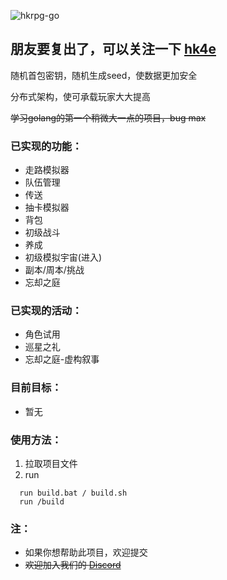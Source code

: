 ![hkrpg-go](https://socialify.git.ci/gucooing/hkrpg-go-public/image?description=1&font=Inter&forks=1&language=1&name=1&owner=1&pattern=Circuit%20Board&stargazers=1&theme=Auto)
 
## 朋友要复出了，可以关注一下 [hk4e](https://github.com/flswld/hk4e-go)

 随机首包密钥，随机生成seed，使数据更加安全

 分布式架构，使可承载玩家大大提高

 ~~学习golang的第一个稍微大一点的项目，bug max~~

### 已实现的功能：
- 走路模拟器
- 队伍管理
- 传送
- 抽卡模拟器
- 背包
- 初级战斗
- 养成
- 初级模拟宇宙(进入)
- 副本/周本/挑战
- 忘却之庭

### 已实现的活动：
- 角色试用
- 巡星之礼
- 忘却之庭-虚构叙事

### 目前目标：
- 暂无

### 使用方法：
1. 拉取项目文件
2. run
```
  run build.bat / build.sh
  run /build
```

### 注：
* 如果你想帮助此项目，欢迎提交
* ~~欢迎加入我们的 [Discord](https://discord.gg/ZJGTU8ZFGW)~~
